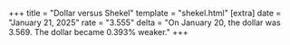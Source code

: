 +++
title = "Dollar versus Shekel"
template = "shekel.html"
[extra]
date = "January 21, 2025"
rate = "3.555"
delta = "On January 20, the dollar was 3.569. The dollar became 0.393% weaker."
+++
